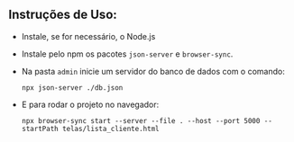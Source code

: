 ## Instruções de Uso:

* Instale, se for necessário, o Node.js
* Instale pelo npm os pacotes ``json-server`` e ``browser-sync``.

* Na pasta ``admin`` inicie um servidor do banco de dados com o comando:

    ``npx json-server ./db.json``

* E para rodar o projeto no navegador: 
    
    ``npx browser-sync start --server --file . --host --port 5000 --startPath telas/lista_cliente.html``
